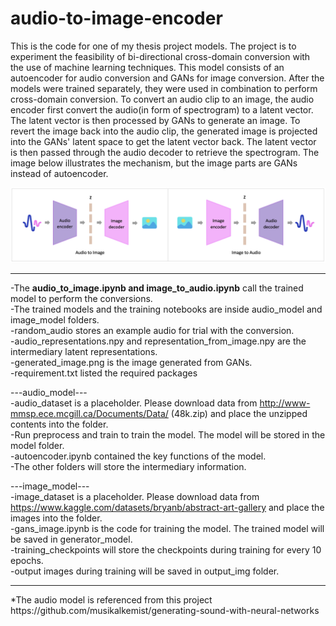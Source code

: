 # audio-to-image-encoder 
This is the code for one of my thesis project models. The project is to experiment the feasibility of bi-directional cross-domain conversion with the use of machine learning techniques. This model consists of an autoencoder for audio conversion and GANs for image conversion. After the models were trained separately, they were used in combination to perform cross-domain conversion. To convert an audio clip to an image, the audio encoder first convert the audio(in form of spectrogram) to a latent vector. The latent vector is then processed by GANs to generate an image. To revert the image back into the audio clip, the generated image is projected into the GANs' latent space to get the latent vector back. The latent vector is then passed through the audio decoder to retrieve the spectrogram. The image below illustrates the mechanism, but the image parts are GANs instead of autoencoder.<br>

![model mechanism](https://github.com/cmlui/audio-to-image-encoder/blob/main/assets/mechanism.png?raw=true "model mechanism")

<hr>

-The <b>audio_to_image.ipynb and image_to_audio.ipynb</b> call the trained model to perform the conversions. <br>
-The trained models and the training notebooks are inside audio_model and image_model folders. <br>
-random_audio stores an example audio for trial with the conversion.<br>
-audio_representations.npy and representation_from_image.npy are the intermediary latent representations.<br>
-generated_image.png is the image generated from GANs.<br>
-requirement.txt listed the required packages<br>

---audio_model---<br>
-audio_dataset is a placeholder. Please download data from http://www-mmsp.ece.mcgill.ca/Documents/Data/ (48k.zip) and place the unzipped contents into the folder. <br> 
-Run preprocess and train to train the model. The model will be stored in the model folder.<br>
-autoencoder.ipynb contained the key functions of the model.<br>
-The other folders will store the intermediary information.

---image_model---<br>
-image_dataset is a placeholder. Please download data from https://www.kaggle.com/datasets/bryanb/abstract-art-gallery and place the images into the folder. <br>
-gans_image.ipynb is the code for training the model. The trained model will be saved in generator_model.<br>
-training_checkpoints will store the checkpoints during training for every 10 epochs.<br>
-output images during training will be saved in output_img folder.

<hr>
*The audio model is referenced from this project https://github.com/musikalkemist/generating-sound-with-neural-networks <br>